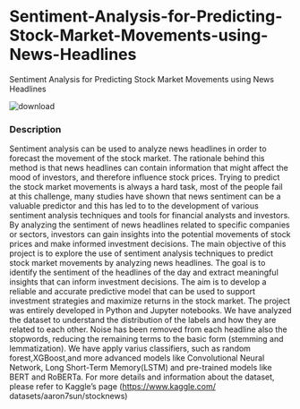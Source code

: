 # Sentiment-Analysis-for-Predicting-Stock-Market-Movements-using-News-Headlines
Sentiment Analysis for Predicting Stock Market Movements using News Headlines

![download](https://www.istockphoto.com/it/signature/foto/scatto-digitalmente-migliorato-di-un-grafico-che-mostra-gli-alti-e-bassi-delle-azioni-gm1322201350-408238044.png)

### Description
Sentiment analysis can be used to analyze news headlines in order to forecast the movement of the
stock market. The rationale behind this method is that news headlines can contain information
that might affect the mood of investors, and therefore influence stock prices.
Trying to predict the stock market movements is always a hard task, most of the people fail
at this challenge, many studies have shown that news sentiment can be a valuable predictor and
this has led to to the development of various sentiment analysis techniques and tools for financial
analysts and investors.
By analyzing the sentiment of news headlines related to specific companies or sectors, investors
can gain insights into the potential movements of stock prices and make informed investment
decisions.
The main objective of this project is to explore the use of sentiment analysis techniques
to predict stock market movements by analyzing news headlines. The goal is to identify the
sentiment of the headlines of the day and extract meaningful insights that can inform investment
decisions. The aim is to develop a reliable and accurate predictive model that can be used to
support investment strategies and maximize returns in the stock market.
The project was entirely developed in Python and Jupyter notebooks. We have analyzed
the dataset to understand the distribution of the labels and how they are related to each other.
Noise has been removed from each headline also the stopwords, reducing the remaining terms
to the basic form (stemming and lemmatization). We have apply varius classifiers, such as
random forest,XGBoost,and more advanced models like Convolutional Neural Network, Long
Short-Term Memory(LSTM) and pre-trained models like BERT and RoBERTa. For more details
and information about the dataset, please refer to Kaggle’s page (https://www.kaggle.com/
datasets/aaron7sun/stocknews)
